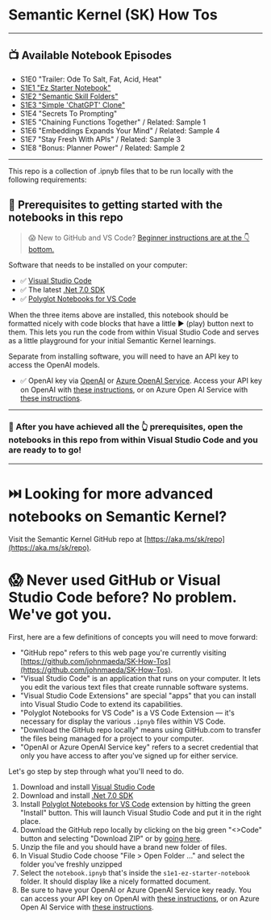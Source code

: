# Semantic Kernel (SK) How Tos

---

## 📺 Available Notebook Episodes

* S1E0 "Trailer: Ode To Salt, Fat, Acid, Heat"
* [S1E1 "Ez Starter Notebook"](https://github.com/johnmaeda/SK-How-Tos/tree/main/s1e1-ez-starter-notebook)
* [S1E2 "Semantic Skill Folders"](https://github.com/johnmaeda/SK-How-Tos/tree/main/s1e2-semantic-skill-pkg)
* [S1E3 "Simple 'ChatGPT' Clone"](https://github.com/johnmaeda/SK-How-Tos/tree/main/s1e3-simple-chatgpt)
* S1E4 "Secrets To Prompting"
* S1E5 "Chaining Functions Together" / Related: Sample 1
* S1E6 "Embeddings Expands Your Mind" / Related: Sample 4
* S1E7 "Stay Fresh With APIs" / Related: Sample 3
* S1E8 "Bonus: Planner Power" / Related: Sample 2

---

This repo is a collection of .ipnyb files that to be run locally with the following requirements:

## 🏁 Prerequisites to getting started with the notebooks in this repo

> 😱 New to GitHub and VS Code? [Beginner instructions are at the 👇bottom.](https://github.com/johnmaeda/SK-How-Tos#-never-used-github-or-visual-studio-code-before-no-problem-weve-got-you)

Software that needs to be installed on your computer:

* ✅ [Visual Studio Code](https://code.visualstudio.com/Download)
* ✅ The latest [.Net 7.0 SDK](https://dotnet.microsoft.com/en-us/download) 
* ✅ [Polyglot Notebooks for VS Code](https://marketplace.visualstudio.com/items?itemName=ms-dotnettools.dotnet-interactive-vscode)

When the three items above are installed, this notebook should be formatted nicely with code blocks that have a little ▶️ (play) button next to them. This lets you run the code from within Visual Studio Code and serves as a little playground for your initial Semantic Kernel learnings.

Separate from installing software, you will need to have an API key to access the OpenAI models. 

* ✅ OpenAI key via [OpenAI](https://openai.com/product) or [Azure OpenAI Service](https://learn.microsoft.com/en-us/azure/cognitive-services/openai/quickstart). Access your API key on OpenAI with [these instructions](https://help.openai.com/en/articles/4936850-where-do-i-find-my-secret-api-key), or on Azure Open AI Service with [these instructions](https://learn.microsoft.com/en-us/azure/cognitive-services/openai/reference).

---

### 📘 After you have achieved all the 👆 prerequisites, open the notebooks in this repo from within Visual Studio Code and you are ready to to go!

---

# ⏭️ Looking for more advanced notebooks on Semantic Kernel?

Visit the Semantic Kernel GitHub repo at [https://aka.ms/sk/repo](https://aka.ms/sk/repo).

# 😱 Never used GitHub or Visual Studio Code before? No problem. We've got you.

First, here are a few definitions of concepts you will need to move forward:

* "GitHub repo" refers to this web page you're currently visiting [https://github.com/johnmaeda/SK-How-Tos](https://github.com/johnmaeda/SK-How-Tos).
* "Visual Studio Code" is an application that runs on your computer. It lets you edit the various text files that create runnable software systems.
* "Visual Studio Code Extensions" are special "apps" that you can install into Visual Studio Code to extend its capabilities.
* "Polyglot Notebooks for VS Code" is a VS Code Extension — it's necessary for display the various `.ipnyb` files within VS Code.
* "Download the GitHub repo locally" means using GitHub.com to transfer the files being managed for a project to your computer.
* "OpenAI or Azure OpenAI Service key" refers to a secret credential that only you have access to after you've signed up for either service.

Let's go step by step through what you'll need to do.

1. Download and install [Visual Studio Code](https://code.visualstudio.com/Download)
2. Download and install [.Net 7.0 SDK](https://dotnet.microsoft.com/en-us/download)
3. Install [Polyglot Notebooks for VS Code](https://marketplace.visualstudio.com/items?itemName=ms-dotnettools.dotnet-interactive-vscode) extension by hitting the green "Install" button. This will launch Visual Studio Code and put it in the right place.
4. Download the GitHub repo locally by clicking on the big green "<>Code" button and selecting "Download ZIP" or by [going here](https://github.com/johnmaeda/SK-How-Tos/zipball/main).
5. Unzip the file and you should have a brand new folder of files.
6. In Visual Studio Code choose "File > Open Folder ..." and select the folder you've freshly unzipped
7. Select the `notebook.ipnyb` that's inside the `s1e1-ez-starter-notebook` folder. It should display like a nicely formatted document.
8. Be sure to have your OpenAI or Azure OpenAI Service key ready. You can access your API key on OpenAI with [these instructions](https://help.openai.com/en/articles/4936850-where-do-i-find-my-secret-api-key), or on Azure Open AI Service with [these instructions](https://learn.microsoft.com/en-us/azure/cognitive-services/openai/reference).